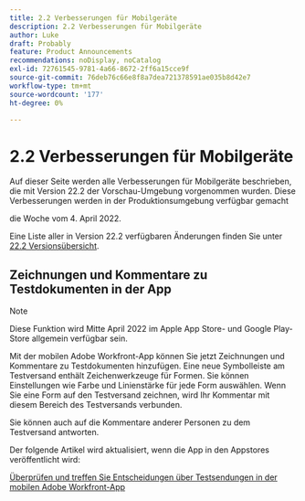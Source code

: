 ```yaml
---
title: 2.2 Verbesserungen für Mobilgeräte
description: 2.2 Verbesserungen für Mobilgeräte
author: Luke
draft: Probably
feature: Product Announcements
recommendations: noDisplay, noCatalog
exl-id: 72761545-9781-4a66-8672-2ff6a15cce9f
source-git-commit: 76deb76c66e8f8a7dea721378591ae035b8d42e7
workflow-type: tm+mt
source-wordcount: '177'
ht-degree: 0%

---
```


# 2.2 Verbesserungen für Mobilgeräte

Auf dieser Seite werden alle Verbesserungen für Mobilgeräte beschrieben, die mit Version 22.2 der Vorschau-Umgebung vorgenommen wurden. Diese Verbesserungen werden in der Produktionsumgebung verfügbar gemacht

<!--
<MadCap:conditionalText data-mc-conditions="QuicksilverOrClassic.Draft mode">
in January 2022
</MadCap:conditionalText>
-->

die Woche vom 4. April 2022.

Eine Liste aller in Version 22.2 verfügbaren Änderungen finden Sie unter [22.2 Versionsübersicht](../../../product-announcements/product-releases/22.2-release-activity/22-2-release-overview.md).

## Zeichnungen und Kommentare zu Testdokumenten in der App

>[!NOTE]
>
>Diese Funktion wird Mitte April 2022 im Apple App Store- und Google Play-Store allgemein verfügbar sein.

Mit der mobilen Adobe Workfront-App können Sie jetzt Zeichnungen und Kommentare zu Testdokumenten hinzufügen. Eine neue Symbolleiste am Testversand enthält Zeichenwerkzeuge für Formen. Sie können Einstellungen wie Farbe und Linienstärke für jede Form auswählen. Wenn Sie eine Form auf den Testversand zeichnen, wird Ihr Kommentar mit diesem Bereich des Testversands verbunden.

Sie können auch auf die Kommentare anderer Personen zu dem Testversand antworten.

Der folgende Artikel wird aktualisiert, wenn die App in den Appstores veröffentlicht wird:

[Überprüfen und treffen Sie Entscheidungen über Testsendungen in der mobilen Adobe Workfront-App](../../../workfront-basics/mobile-apps/using-the-workfront-mobile-app/work-with-proofs-in-mobile-app.md)
